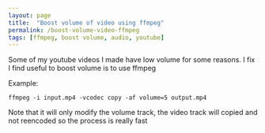 ```yaml
---
layout: page
title:  "Boost volume of video using ffmpeg"
permalink: /boost-volume-video-ffmpeg
tags: [ffmpeg, boost volume, audio, youtube]
---
```



Some of my youtube videos I made have low volume for some reasons.
I fix I find useful to boost volume is to use ffmpeg

Example:
```
ffmpeg -i input.mp4 -vcodec copy -af volume=5 output.mp4
```

Note that it will only modify the volume track, the video track will copied and not reencoded so the process is really fast